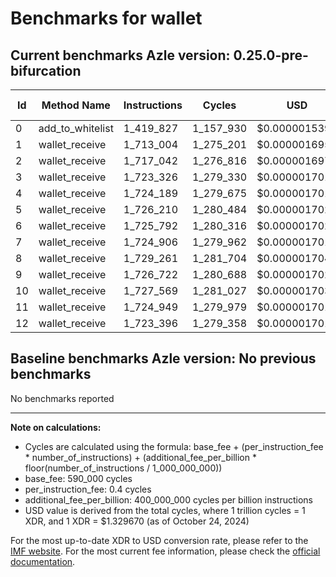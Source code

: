 # Benchmarks for wallet

## Current benchmarks Azle version: 0.25.0-pre-bifurcation

| Id  | Method Name      | Instructions | Cycles    | USD           | USD/Million Calls |
| --- | ---------------- | ------------ | --------- | ------------- | ----------------- |
| 0   | add_to_whitelist | 1_419_827    | 1_157_930 | $0.0000015397 | $1.53             |
| 1   | wallet_receive   | 1_713_004    | 1_275_201 | $0.0000016956 | $1.69             |
| 2   | wallet_receive   | 1_717_042    | 1_276_816 | $0.0000016977 | $1.69             |
| 3   | wallet_receive   | 1_723_326    | 1_279_330 | $0.0000017011 | $1.70             |
| 4   | wallet_receive   | 1_724_189    | 1_279_675 | $0.0000017015 | $1.70             |
| 5   | wallet_receive   | 1_726_210    | 1_280_484 | $0.0000017026 | $1.70             |
| 6   | wallet_receive   | 1_725_792    | 1_280_316 | $0.0000017024 | $1.70             |
| 7   | wallet_receive   | 1_724_906    | 1_279_962 | $0.0000017019 | $1.70             |
| 8   | wallet_receive   | 1_729_261    | 1_281_704 | $0.0000017042 | $1.70             |
| 9   | wallet_receive   | 1_726_722    | 1_280_688 | $0.0000017029 | $1.70             |
| 10  | wallet_receive   | 1_727_569    | 1_281_027 | $0.0000017033 | $1.70             |
| 11  | wallet_receive   | 1_724_949    | 1_279_979 | $0.0000017019 | $1.70             |
| 12  | wallet_receive   | 1_723_396    | 1_279_358 | $0.0000017011 | $1.70             |

## Baseline benchmarks Azle version: No previous benchmarks

No benchmarks reported

---

**Note on calculations:**

-   Cycles are calculated using the formula: base_fee + (per_instruction_fee \* number_of_instructions) + (additional_fee_per_billion \* floor(number_of_instructions / 1_000_000_000))
-   base_fee: 590_000 cycles
-   per_instruction_fee: 0.4 cycles
-   additional_fee_per_billion: 400_000_000 cycles per billion instructions
-   USD value is derived from the total cycles, where 1 trillion cycles = 1 XDR, and 1 XDR = $1.329670 (as of October 24, 2024)

For the most up-to-date XDR to USD conversion rate, please refer to the [IMF website](https://www.imf.org/external/np/fin/data/rms_sdrv.aspx).
For the most current fee information, please check the [official documentation](https://internetcomputer.org/docs/current/developer-docs/gas-cost#execution).
